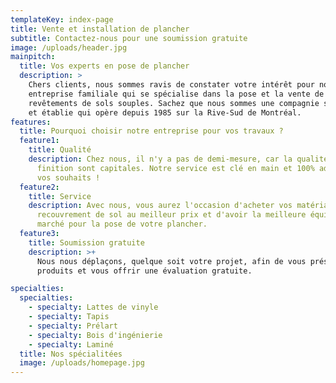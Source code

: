 ```yaml
---
templateKey: index-page
title: Vente et installation de plancher
subtitle: Contactez-nous pour une soumission gratuite
image: /uploads/header.jpg
mainpitch:
  title: Vos experts en pose de plancher
  description: >
    Chers clients, nous sommes ravis de constater votre intérêt pour notre
    entreprise familiale qui se spécialise dans la pose et la vente de
    revêtements de sols souples. Sachez que nous sommes une compagnie sérieuse
    et établie qui opère depuis 1985 sur la Rive-Sud de Montréal.
features:
  title: Pourquoi choisir notre entreprise pour vos travaux ?
  feature1:
    title: Qualité
    description: Chez nous, il n'y a pas de demi-mesure, car la qualité et la
      finition sont capitales. Notre service est clé en main et 100% adapté à
      vos souhaits !
  feature2:
    title: Service
    description: Avec nous, vous aurez l'occasion d'acheter vos matériaux de
      recouvrement de sol au meilleur prix et d'avoir la meilleure équipe sur le
      marché pour la pose de votre plancher.
  feature3:
    title: Soumission gratuite
    description: >+
      Nous nous déplaçons, quelque soit votre projet, afin de vous présenter nos
      produits et vous offrir une évaluation gratuite.

specialties:
  specialties:
    - specialty: Lattes de vinyle
    - specialty: Tapis
    - specialty: Prélart
    - specialty: Bois d'ingénierie
    - specialty: Laminé
  title: Nos spécialitées
  image: /uploads/homepage.jpg
---
```

